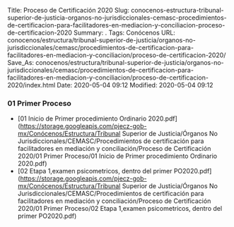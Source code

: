 Title: Proceso de Certificación 2020
Slug: conocenos-estructura-tribunal-superior-de-justicia-organos-no-jurisdiccionales-cemasc-procedimientos-de-certificacion-para-facilitadores-en-mediacion-y-conciliacion-proceso-de-certificacion-2020
Summary: .
Tags: Conócenos
URL: conocenos/estructura/tribunal-superior-de-justicia/organos-no-jurisdiccionales/cemasc/procedimientos-de-certificacion-para-facilitadores-en-mediacion-y-conciliacion/proceso-de-certificacion-2020/
Save_As: conocenos/estructura/tribunal-superior-de-justicia/organos-no-jurisdiccionales/cemasc/procedimientos-de-certificacion-para-facilitadores-en-mediacion-y-conciliacion/proceso-de-certificacion-2020/index.html
Date: 2020-05-04 09:12
Modified: 2020-05-04 09:12


 



### 01 Primer Proceso


* [01 Inicio de Primer procedimiento Ordinario 2020.pdf](https://storage.googleapis.com/pjecz-gob-mx/Conócenos/Estructura/Tribunal Superior de Justicia/Órganos No Jurisdiccionales/CEMASC/Procedimientos de certificación para facilitadores en mediación y conciliación/Proceso de Certificación 2020/01 Primer Proceso/01 Inicio de Primer procedimiento Ordinario 2020.pdf)
* [02 Etapa 1,examen psicometricos, dentro del primer PO2020.pdf](https://storage.googleapis.com/pjecz-gob-mx/Conócenos/Estructura/Tribunal Superior de Justicia/Órganos No Jurisdiccionales/CEMASC/Procedimientos de certificación para facilitadores en mediación y conciliación/Proceso de Certificación 2020/01 Primer Proceso/02 Etapa 1,examen psicometricos, dentro del primer PO2020.pdf)


